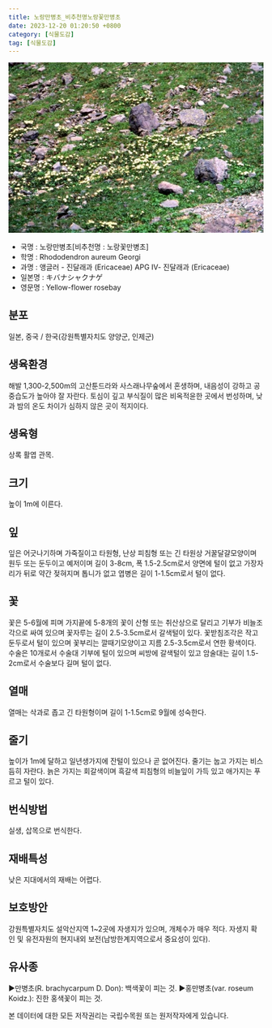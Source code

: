 ```yaml
---
title: 노랑만병초_비추천명노랑꽃만병초
date: 2023-12-20 01:20:50 +0800
category: [식물도감]
tag: [식물도감]
---
```




![노랑만병초[비추천명 : 노랑꽃만병초]](/assets/img/fileUpload/plants/basic/Ericaceae/Rhododendron/7505/1_th2.JPG)
- 국명 : 노랑만병초[비추천명 : 노랑꽃만병초]
- 학명 : Rhododendron aureum Georgi
- 과명 : 앵글러 - 진달래과 (Ericaceae) APG Ⅳ- 진달래과 (Ericaceae)
- 일본명 : キバナシャクナゲ
- 영문명 : Yellow-flower rosebay


## 분포
일본, 중국 / 한국(강원특별자치도 양양군, 인제군) 
## 생육환경
해발 1,300-2,500m의 고산툰드라와 사스래나무숲에서 혼생하며, 내음성이 강하고 공중습도가 높아야 잘 자란다. 토심이 깊고 부식질이 많은 비옥적윤한 곳에서 번성하며, 낮과 밤의 온도 차이가 심하지 않은 곳이 적지이다.
## 생육형
상록 활엽 관목.
## 크기
높이 1m에 이른다.
## 잎
잎은 어긋나기하며 가죽질이고 타원형, 난상 피침형 또는 긴 타원상 거꿀달걀모양이며 원두 또는 둔두이고 예저이며 길이 3-8cm, 폭 1.5-2.5cm로서 양면에 털이 없고 가장자리가 뒤로 약간 젖혀지며 톱니가 없고 엽병은 길이 1-1.5cm로서 털이 없다.
## 꽃
꽃은 5-6월에 피며 가지끝에 5-8개의 꽃이 산형 또는 취산상으로 달리고 기부가 비늘조각으로 싸여 있으며 꽃자루는 길이 2.5-3.5cm로서 갈색털이 있다. 꽃받침조각은 작고 둔두로서 털이 있으며 꽃부리는 깔때기모양이고 지름 2.5-3.5cm로서 연한 황색이다. 수술은 10개로서 수술대 기부에 털이 있으며 씨방에 갈색털이 있고 암술대는 길이 1.5-2cm로서 수술보다 길며 털이 없다.
## 열매
열매는 삭과로 좁고 긴 타원형이며 길이 1-1.5cm로 9월에 성숙한다.
## 줄기
높이가 1m에 달하고 일년생가지에 잔털이 있으나 곧 없어진다. 줄기는 눕고 가지는 비스듬히 자란다. 늙은 가지는 회갈색이며 흑갈색 피침형의 비늘잎이 가득 있고 애가지는 푸르고 털이 있다.
## 번식방법
실생, 삽목으로 번식한다.
## 재배특성
낮은 지대에서의 재배는 어렵다.
## 보호방안
강원특별자치도 설악산지역 1~2곳에 자생지가 있으며, 개체수가 매우 적다. 자생지 확인 및 유전자원의 현지내외 보전(남방한계지역으로서 중요성이 있다).
## 유사종
▶만병초(R. brachycarpum D. Don): 백색꽃이 피는 것.
▶홍만병초(var. roseum Koidz.): 진한 홍색꽃이 피는 것.






본 데이터에 대한 모든 저작권리는 국립수목원 또는 원저작자에게 있습니다.

